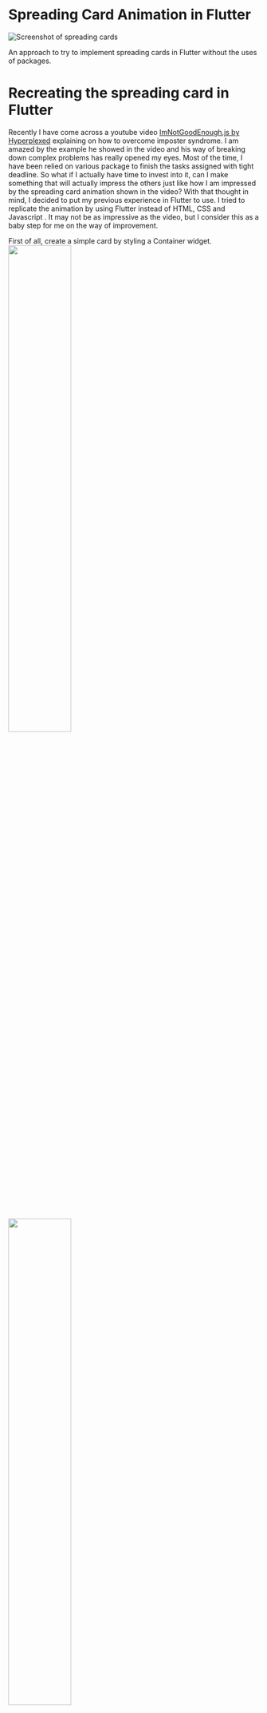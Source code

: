 # Spreading Card Animation in Flutter

![Screenshot of spreading cards](assets/screenshots/card_6.gif?raw=true)

An approach to try to implement spreading cards in Flutter without the uses of packages.

# Recreating the spreading card in Flutter

Recently I have come across a youtube video [ImNotGoodEnough.js by Hyperplexed](https://youtu.be/6TYkDy54q4E) explaining on how to overcome imposter syndrome. I am amazed by the example he showed in the video and his way of breaking down complex problems has really opened my eyes. Most of the time, I have been relied on various package to finish the tasks assigned with tight deadline. So what if I actually have time to invest into it, can I make something that will actually impress the others just like how I am impressed by the spreading card animation shown in the video? With that thought in mind, I decided to put my previous experience in Flutter to use. I tried to replicate the animation by using Flutter instead of HTML, CSS and Javascript . It may not be as impressive as the video, but I consider this as a baby step for me on the way of improvement.  

First of all, create a simple card by styling a Container widget.  
<img src="assets/screenshots/code_1.png?raw=true" alt="" width="50%"></img>
<img src="assets/screenshots/card_1.png?raw=true" alt="" width="50%"></img>

To make use of animation, the HomeState need to use TickerProviderStateMixin. Then declare all the necessary variables for animation, i.e. Duration for animation, AnimationController, Animation\<double\> for rotation and Animation\<Offset\> for translation. Rotation is performed radian value. We can import 'dart:math' library and try to convert from degree into radian.  
<img src="assets/screenshots/code_2.png?raw=true" alt="" width="50%"></img>
<img src="assets/screenshots/code_3.png?raw=true" alt="" width="50%"></img>

Next, wrap the Container widget with AnimatedBuilder, Transform.translate and Transform.rotate widgets to apply the animation.  
<img src="assets/screenshots/code_5.png?raw=true" alt="" width="50%"></img>

In case we need to see the final position after animation, we can add controller.forward() in the initState. This was useful when we want to check on the final design when adjusting multiple cards later.  
<img src="assets/screenshots/code_4.png?raw=true" alt="" width="50%"></img>
<img src="assets/screenshots/card_2.png?raw=true" alt="" width="50%"></img>

Wrap the Container widget with InkWell and pass in onHover. When the mouse enter the InkWell region, onHover value will be true. Call controller.forward() to spread the card outwards and controller.reverse() to move the card back to the original position.  
_Note: If you have the initState in previous steps, you can comment or remove that out so that the card is at the center of the screen when you run the app._  
_Note 2: If you cannot see the changes, try to restart the app instead of hot reload._  
<img src="assets/screenshots/code_6.png?raw=true" alt="" width="50%"></img>
<img src="assets/screenshots/card_3.gif?raw=true" alt="" width="50%"></img>

Now a single card animation has been completed. What's next? We need to create a stack of cards. Those cards need to have spread into different position and rotate differently in an arc. To make our life easier, we will create a model called CardAnimation that stores the variables that needed for animation. Named constructor is used so that we can just pass in the controller, position and degree when creating the model.  
<img src="assets/screenshots/code_7.png?raw=true" alt="" width="50%"></img>

Now that we have the model ready. We can extract the widgets in Stack into a separated widget. A isBig parameter is used to determine the size of the card.  
<img src="assets/screenshots/code_8.png?raw=true" alt="" width="50%"></img>

The Home widget has been simplified and everything should still works.  
<img src="assets/screenshots/code_9.png?raw=true" alt="" width="50%"></img>

Next, declare all the rotation and translation in the state object. Then map from the model list to AnimatedCard widgets in build method.  
<img src="assets/screenshots/code_10.png?raw=true" alt="" width="50%"></img>

However, it is not working as expected. The cards are not spreading out at the same time. Because we are calling individual AnimationController when calling the .forward() method. So only the hovered card triggers the animation.  
<img src="assets/screenshots/card_4.gif?raw=true" alt="" width="50%"></img>

To solve that, we pass the cardList into the AnimatedCard widget and update the InkWell onHover. Whenever a card is hovered, loop through the card list and call the .forward() methods. The method is passed to forEach as a tear off.  
<img src="assets/screenshots/code_11.png?raw=true" alt="" width="50%"></img>
<img src="assets/screenshots/code_12.png?raw=true" alt="" width="50%"></img>

Update the build method in Home widget as well. Then the cards should all be spreading when we hover over the cards.  
<img src="assets/screenshots/code_13.png?raw=true" alt="" width="50%"></img>
<img src="assets/screenshots/card_5.gif?raw=true" alt="" width="50%"></img>

The rest is pretty simple as the small card is the same logic. Create another list with different value in arguments then just pass in isBig: false for small cards and updated the cardList to combine both list.  
<img src="assets/screenshots/code_14.png?raw=true" alt="" width="50%"></img>
<img src="assets/screenshots/card_6.gif?raw=true" alt="" width="50%"></img>

Hooray, we have made the card spreading animation. I am sure there is another way or even better way. Do not hesitate to leave me a message if so. I'm more than willing to learn. Have fun creating together!

